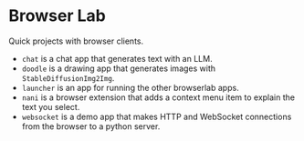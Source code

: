 # Browser Lab

Quick projects with browser clients.

- `chat` is a chat app that generates text with an LLM.
- `doodle` is a drawing app that generates images with `StableDiffusionImg2Img`.
- `launcher` is an app for running the other browserlab apps.
- `nani` is a browser extension that adds a context menu item to explain the text you select.
- `websocket` is a demo app that makes HTTP and WebSocket connections from the browser to a python server.
